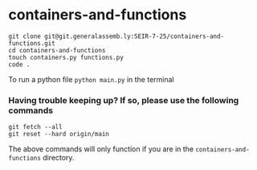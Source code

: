 # containers-and-functions

```
git clone git@git.generalassemb.ly:SEIR-7-25/containers-and-functions.git
cd containers-and-functions
touch containers.py functions.py
code .
```

To run a python file `python main.py` in the terminal

### Having trouble keeping up? If so, please use the following commands

```
git fetch --all
git reset --hard origin/main
```

The above commands will only function if you are in the `containers-and-functions` directory.
